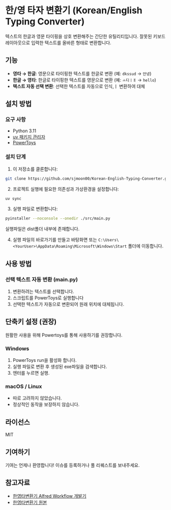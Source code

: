 # 한/영 타자 변환기 (Korean/English Typing Converter)

텍스트의 한글과 영문 타이핑을 상호 변환해주는 간단한 유틸리티입니다. 잘못된 키보드 레이아웃으로 입력한 텍스트를 올바른 형태로 변환합니다.

## 기능

- **영타 → 한글**: 영문으로 타이핑한 텍스트를 한글로 변환 (예: `dkssud` → `안녕`)
- **한글 → 영타**: 한글로 타이핑한 텍스트를 영문으로 변환 (예: `ㅗ디ㅣㅐ` → `hello`)
- **텍스트 자동 선택 변환**: 선택한 텍스트를 자동으로 인식,ㅣ 변환하여 대체

## 설치 방법

### 요구 사항

- Python 3.11
- [uv 패키지 관리자](https://docs.astral.sh/uv/)
- [PowerToys](https://learn.microsoft.com/ko-kr/windows/powertoys/install)

### 설치 단계

1. 이 저장소를 클론합니다:
```bash
git clone https://github.com/sjmoon00/Korean-English-Typing-Converter.git
```

2. 프로젝트 실행에 필요한 의존성과 가상환경을 설정합니다:
```bash
uv sync
```

3. 실행 파일로 변환합니다:
```bash
pyinstaller --noconsole --onedir ./src/main.py 
```
실행파일은 dist폴더 내부에 존재합니다.

4. 실행 파일의 바로가기를 만들고 바탕화면 또는 `C:\Users\<YourUser>\AppData\Roaming\Microsoft\Windows\Start` 폴더에 이동합니다. 
## 사용 방법

### 선택 텍스트 자동 변환 (main.py)

1. 변환하려는 텍스트를 선택합니다.
2. 스크립트를 PowerToys로 실행합니다
3. 선택한 텍스트가 자동으로 변환되어 원래 위치에 대체됩니다.

## 단축키 설정 (권장)

원활한 사용을 위해 Powertoys를 통해 사용하기를 권장합니다.

### Windows
1. PowerToys run을 활성화 합니다.
2. 실행 파일로 변환 후 생성된 exe파일을 검색합니다.
3. 엔터를 누르면 실행.

### macOS / Linux
- 따로 고려하지 않았습니다.
- 정상적인 동작을 보장하지 않습니다.


## 라이선스

MIT

## 기여하기

기여는 언제나 환영합니다! 이슈를 등록하거나 풀 리퀘스트를 보내주세요.

## 참고자료
- [한영타변환기 Alfred Workflow 개발기](https://pozafly.github.io/tools/alfred-korean-english-converter/)
- [한영타변환기 원본](https://theyt.net/wiki/%ED%95%9C%EC%98%81%ED%83%80%EB%B3%80%ED%99%98%EA%B8%B0)
